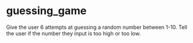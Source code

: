 # guessing_game
Give the user 6 attempts at guessing a random number between 1-10.
Tell the user if the number they input is too high or too low.
